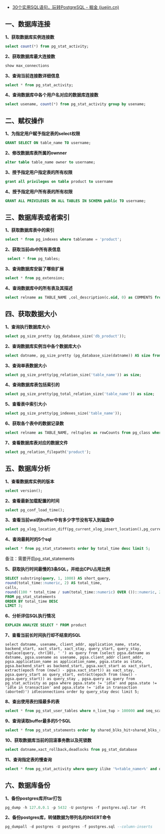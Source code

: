 - [30个实用SQL语句，玩转PostgreSQL - 掘金 (juejin.cn)](https://juejin.cn/post/7087007261154869278)

## 一、数据库连接

**1、获取数据库实例连接数**

```sql
select count(*) from pg_stat_activity;

```

**2、获取数据库最大连接数**

```sql
show max_connections
```

**3、查询当前连接数详细信息**

```sql
select * from pg_stat_activity;
```

**4、查询数据库中各个用户名对应的数据库连接数**

```sql
select usename, count(*) from pg_stat_activity group by usename; 
```

## 二、赋权操作

**1、为指定用户赋予指定表的select权限**

```sql
GRANT SELECT ON table_name TO username;
```

**2、修改数据库表所属的ownner**

```sql
alter table table_name owner to username;
```

**3、授予指定用户指定表的所有权限**

```sql
grant all privileges on table product to username
```

**4、授予指定用户所有表的所有权限**

```sql
GRANT ALL PRIVILEGES ON ALL TABLES IN SCHEMA public TO username;
```

## 三、数据库表或者索引

**1、获取数据库表中的索引**

```sql
select * from pg_indexes where tablename = 'product'; 
```

**2、获取当前db中所有表信息**

```sql
 select * from pg_tables;
```

**3、查询数据库安装了哪些扩展**

```sql
select * from pg_extension; 
```

**4、查询数据库中的所有表及其描述**

```sql
select relname as TABLE_NAME ,col_description(c.oid, 0) as COMMENTS from pg_class c where relkind = 'r' and relname not like 'pg_%' and relname not like 'sql_%';
```

## 四、获取数据大小

**1、查询执行数据库大小**

```sql
select pg_size_pretty (pg_database_size('db_product'));
```

**2、查询数据库实例当中各个数据库大小**

```sql
select datname, pg_size_pretty (pg_database_size(datname)) AS size from pg_database;
```

**3、查询单表数据大小**

```sql
select pg_size_pretty(pg_relation_size('table_name')) as size;
```

**4、查询数据库表包括索引的**

```sql
select pg_size_pretty(pg_total_relation_size('table_name')) as size;
```

**5、查看表中索引大小**

```sql
select pg_size_pretty(pg_indexes_size('table_name'));
```

**6、获取各个表中的数据记录数**

```sql
select relname as TABLE_NAME, reltuples as rowCounts from pg_class where relkind = 'r' order by rowCounts desc
```

**7、查看数据库表对应的数据文件**

```sql
select pg_relation_filepath('product');
```

## 五、数据库分析

**1、查看数据库实例的版本**

```sql
select version();
```

**2、查看最新加载配置的时间**

```sql
select pg_conf_load_time();
```

**3、查看当前wal的buffer中有多少字节没有写入到磁盘中**

```sql
select pg_xlog_location_diff(pg_current_xlog_insert_location(),pg_current_xlog_location());
```

**4、查询最耗时的5个sql**

```sql
select * from pg_stat_statements order by total_time desc limit 5;
```

备注：需要开启pg_stat_statements

**5、获取执行时间最慢的3条SQL，并给出CPU占用比例**

```sql
SELECT substring(query, 1, 1000) AS short_query,
round(total_time::numeric, 2) AS total_time,
calls,
round((100 * total_time / sum(total_time::numeric) OVER ())::numeric, 2) AS percentage_cpu
FROM pg_stat_statements
ORDER BY total_time DESC
LIMIT 3;
```

**6、分析评估SQL执行情况**

```sql
EXPLAIN ANALYZE SELECT * FROM product
```

**7、查看当前长时间执行却不结束的SQL**

```
select datname, usename, client_addr, application_name, state, backend_start, xact_start, xact_stay, query_start, query_stay, replace(query, chr(10), ' ') as query from (select pgsa.datname as datname, pgsa.usename as usename, pgsa.client_addr client_addr, pgsa.application_name as application_name, pgsa.state as state, pgsa.backend_start as backend_start, pgsa.xact_start as xact_start, extract(epoch from (now() - pgsa.xact_start)) as xact_stay, pgsa.query_start as query_start, extract(epoch from (now() - pgsa.query_start)) as query_stay , pgsa.query as query from pg_stat_activity as pgsa where pgsa.state != 'idle' and pgsa.state != 'idle in transaction' and pgsa.state != 'idle in transaction (aborted)') idleconnections order by query_stay desc limit 5;
```

**8、查出使用表扫描最多的表**

```sql
select * from pg_stat_user_tables where n_live_tup > 100000 and seq_scan > 0 order by seq_tup_read desc limit 10;
```

**9、查询读取buffer最多的5个SQL**

```sql
select * from pg_stat_statements order by shared_blks_hit+shared_blks_read desc limit 5;
```

**10、获取数据库当前的回滚事务数以及死锁数**

```sql
select datname,xact_rollback,deadlocks from pg_stat_database
```

**11、查询指定表的慢查询**

```sql
select * from pg_stat_activity where query ilike '%<table_name>%' and query_start - now() > interval '10 seconds';
```

## 六、数据库备份

**1、备份postgres库并tar打包**

```sql
pg_dump -h 127.0.0.1 -p 5432 -U postgres -f postgres.sql.tar -Ft
```

**2、备份postgres库，转储数据为带列名的INSERT命令**

```sql
pg_dumpall -d postgres -U postgres -f postgres.sql --column-inserts
```

